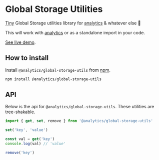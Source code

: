 <!--
title: Javascript Global Storage Utilities
pageTitle: Global Storage Utils
description: Utility library for managing global values
-->

# Global Storage Utilities

[Tiny](https://bundlephobia.com/result?p=@analytics/global-storage-utils) Global Storage utilities library for [analytics](https://npmjs.com/package/analytics) & whatever else 🌈

This will work with [analytics](https://getanalytics.io) or as a standalone import in your code.

[See live demo](https://utils-global-storage.netlify.app/).

## How to install

Install `@analytics/global-storage-utils` from [npm](https://www.npmjs.com/package/@analytics/globalstorage-utils).

```bash
npm install @analytics/global-storage-utils
```

## API

Below is the api for `@analytics/global-storage-utils`. These utilities are tree-shakable.

```js
import { get, set, remove } from '@analytics/global-storage-utils'

set('key', 'value')

const val = get('key')
console.log(val) // 'value'

remove('key')
```
